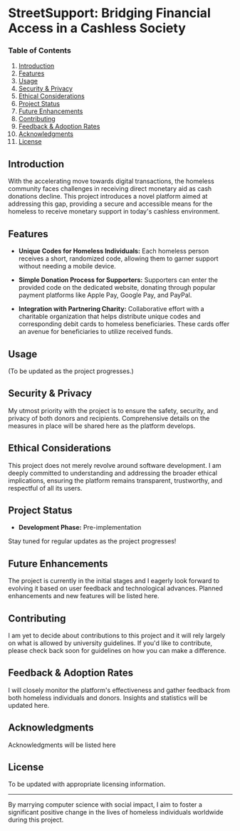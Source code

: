 # StreetSupport: Bridging Financial Access in a Cashless Society

### Table of Contents
1. [Introduction](#introduction)
2. [Features](#features)
3. [Usage](#usage)
4. [Security & Privacy](#security--privacy)
5. [Ethical Considerations](#ethical-considerations)
6. [Project Status](#project-status)
7. [Future Enhancements](#future-enhancements)
8. [Contributing](#contributing)
9. [Feedback & Adoption Rates](#feedback--adoption-rates)
10. [Acknowledgments](#acknowledgments)
11. [License](#license)

## Introduction
With the accelerating move towards digital transactions, the homeless community faces challenges in receiving direct monetary aid as cash donations decline. This project introduces a novel platform aimed at addressing this gap, providing a secure and accessible means for the homeless to receive monetary support in today's cashless environment.

## Features

- **Unique Codes for Homeless Individuals:** Each homeless person receives a short, randomized code, allowing them to garner support without needing a mobile device.
  
- **Simple Donation Process for Supporters:** Supporters can enter the provided code on the dedicated website, donating through popular payment platforms like Apple Pay, Google Pay, and PayPal.

- **Integration with Partnering Charity:** Collaborative effort with a charitable organization that helps distribute unique codes and corresponding debit cards to homeless beneficiaries. These cards offer an avenue for beneficiaries to utilize received funds.

## Usage

(To be updated as the project progresses.)

## Security & Privacy

My utmost priority with the project is to ensure the safety, security, and privacy of both donors and recipients. Comprehensive details on the measures in place will be shared here as the platform develops.

## Ethical Considerations

This project does not merely revolve around software development. I am deeply committed to understanding and addressing the broader ethical implications, ensuring the platform remains transparent, trustworthy, and respectful of all its users.

## Project Status

- **Development Phase:** Pre-implementation

Stay tuned for regular updates as the project progresses!

## Future Enhancements

The project is currently in the initial stages and I eagerly look forward to evolving it based on user feedback and technological advances. Planned enhancements and new features will be listed here.

## Contributing

I am yet to decide about contributions to this project and it will rely largely on what is allowed by university guidelines. If you'd like to contribute, please check back soon for guidelines on how you can make a difference.

## Feedback & Adoption Rates

I will closely monitor the platform's effectiveness and gather feedback from both homeless individuals and donors. Insights and statistics will be updated here.

## Acknowledgments

Acknowledgments will be listed here

## License

To be updated with appropriate licensing information.

---

By marrying computer science with social impact, I aim to foster a significant positive change in the lives of homeless individuals worldwide during this project.
